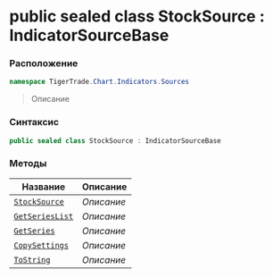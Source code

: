 
# public sealed class StockSource : IndicatorSourceBase
### Расположение
```csharp
namespace TigerTrade.Chart.Indicators.Sources
```



> Описание

### Синтаксис
```csharp
public sealed class StockSource : IndicatorSourceBase
```


### Методы
| Название | Описание |
| --- | --- |
| [`StockSource`](./StockSource.cs/Методы/StockSource.md) | *Описание* |
| [`GetSeriesList`](./StockSource.cs/Методы/GetSeriesList.md) | *Описание* |
| [`GetSeries`](./StockSource.cs/Методы/GetSeries.md) | *Описание* |
| [`CopySettings`](./StockSource.cs/Методы/CopySettings.md) | *Описание* |
| [`ToString`](./StockSource.cs/Методы/ToString.md) | *Описание* |



